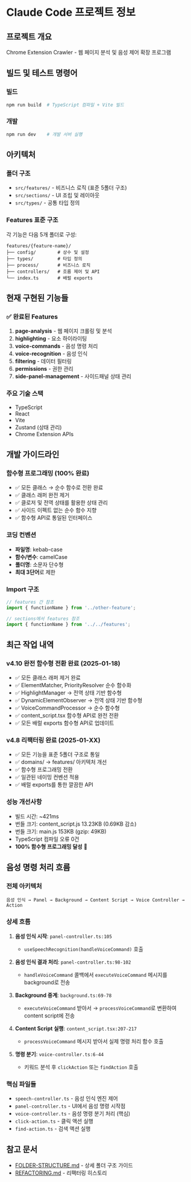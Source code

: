 # Claude Code 프로젝트 정보

## 프로젝트 개요
Chrome Extension Crawler - 웹 페이지 분석 및 음성 제어 확장 프로그램

## 빌드 및 테스트 명령어

### 빌드
```bash
npm run build  # TypeScript 컴파일 + Vite 빌드
```

### 개발
```bash
npm run dev    # 개발 서버 실행
```

## 아키텍처

### 폴더 구조
- `src/features/` - 비즈니스 로직 (표준 5폴더 구조)
- `src/sections/` - UI 조립 및 레이아웃
- `src/types/` - 공통 타입 정의

### Features 표준 구조
각 기능은 다음 5개 폴더로 구성:
```
features/{feature-name}/
├── config/        # 상수 및 설정
├── types/         # 타입 정의
├── process/       # 비즈니스 로직
├── controllers/   # 흐름 제어 및 API
└── index.ts       # 배럴 exports
```

## 현재 구현된 기능들

### ✅ 완료된 Features
1. **page-analysis** - 웹 페이지 크롤링 및 분석
2. **highlighting** - 요소 하이라이팅
3. **voice-commands** - 음성 명령 처리
4. **voice-recognition** - 음성 인식
5. **filtering** - 데이터 필터링
6. **permissions** - 권한 관리
7. **side-panel-management** - 사이드패널 상태 관리

### 주요 기술 스택
- TypeScript
- React
- Vite
- Zustand (상태 관리)
- Chrome Extension APIs

## 개발 가이드라인

### 함수형 프로그래밍 (100% 완료)
- ✅ 모든 클래스 → 순수 함수로 전환 완료
- ✅ 클래스 래퍼 완전 제거
- ✅ 클로저 및 전역 상태를 활용한 상태 관리
- ✅ 사이드 이펙트 없는 순수 함수 지향
- ✅ 함수형 API로 통일된 인터페이스

### 코딩 컨벤션
- **파일명**: kebab-case
- **함수/변수**: camelCase  
- **폴더명**: 소문자 단수형
- **최대 3단어**로 제한

### Import 구조
```typescript
// features 간 참조
import { functionName } from '../other-feature';

// sections에서 features 참조  
import { functionName } from '../../features';
```

## 최근 작업 내역

### v4.10 완전 함수형 전환 완료 (2025-01-18)
- ✅ 모든 클래스 래퍼 제거 완료
- ✅ ElementMatcher, PriorityResolver 순수 함수화
- ✅ HighlightManager → 전역 상태 기반 함수형
- ✅ DynamicElementObserver → 전역 상태 기반 함수형
- ✅ VoiceCommandProcessor → 순수 함수형
- ✅ content_script.tsx 함수형 API로 완전 전환
- ✅ 모든 배럴 exports 함수형 API로 업데이트

### v4.8 리팩터링 완료 (2025-01-XX)
- ✅ 모든 기능을 표준 5폴더 구조로 통일
- ✅ domains/ → features/ 아키텍처 개선
- ✅ 함수형 프로그래밍 전환
- ✅ 일관된 네이밍 컨벤션 적용
- ✅ 배럴 exports를 통한 깔끔한 API

### 성능 개선사항
- 빌드 시간: ~421ms
- 번들 크기: content_script.js 13.23KB (0.69KB 감소)
- 번들 크기: main.js 153KB (gzip: 49KB)
- TypeScript 컴파일 오류 0건
- **100% 함수형 프로그래밍 달성** 🚀

## 음성 명령 처리 흐름

### 전체 아키텍처
```
음성 인식 → Panel → Background → Content Script → Voice Controller → Action
```

### 상세 흐름
1. **음성 인식 시작**: `panel-controller.ts:105`
   - `useSpeechRecognition(handleVoiceCommand)` 호출

2. **음성 인식 결과 처리**: `panel-controller.ts:98-102` 
   - `handleVoiceCommand` 콜백에서 `executeVoiceCommand` 메시지를 background로 전송

3. **Background 중계**: `background.ts:69-78`
   - `executeVoiceCommand` 받아서 → `processVoiceCommand`로 변환하여 content script에 전송

4. **Content Script 실행**: `content_script.tsx:207-217`
   - `processVoiceCommand` 메시지 받아서 실제 명령 처리 함수 호출

5. **명령 분기**: `voice-controller.ts:6-44`
   - 키워드 분석 후 `clickAction` 또는 `findAction` 호출

### 핵심 파일들
- `speech-controller.ts` - 음성 인식 엔진 제어
- `panel-controller.ts` - UI에서 음성 명령 시작점
- `voice-controller.ts` - 음성 명령 분기 처리 (핵심)
- `click-action.ts` - 클릭 액션 실행
- `find-action.ts` - 검색 액션 실행

## 참고 문서
- [FOLDER-STRUCTURE.md](./FOLDER-STRUCTURE.md) - 상세 폴더 구조 가이드
- [REFACTORING.md](./REFACTORING.md) - 리팩터링 히스토리